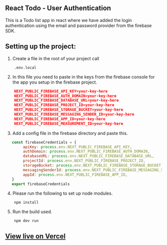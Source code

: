 ## React Todo - User Authentication

This is a Todo list app in react where we have added the login authentication using the email and password provider from the firebase SDK.

## Setting up the project:

1.  Create a file in the root of your project call
```
    .env.local
```
2. In this file you need to paste in  the keys from the firebase console for the app you setup in the firebase project.
```json
    NEXT_PUBLIC_FIREBASE_API_KEY=your-key-here
    NEXT_PUBLIC_FIREBASE_AUTH_DOMAIN=your-key-here
    NEXT_PUBLIC_FIREBASE_DATABASE_URL=your-key-here
    NEXT_PUBLIC_FIREBASE_PROJECT_ID=your-key-here
    NEXT_PUBLIC_FIREBASE_STORAGE_BUCKET=your-key-here
    NEXT_PUBLIC_FIREBASE_MESSAGING_SENDER_ID=your-key-here
    NEXT_PUBLIC_FIREBASE_APP_ID=your-key-here
    NEXT_PUBLIC_FIREBASE_MEASUREMENT_ID=your-key-here
``` 
3. Add a config file in the firebase directory and paste this.
```javascript
   const firebaseCredentials = {
        apiKey: process.env.NEXT_PUBLIC_FIREBASE_API_KEY,
        authDomain: process.env.NEXT_PUBLIC_FIREBASE_AUTH_DOMAIN,
        databaseURL: process.env.NEXT_PUBLIC_FIREBASE_DATABASE_URL,
        projectId: process.env.NEXT_PUBLIC_FIREBASE_PROJECT_ID,
        storageBucket: process.env.NEXT_PUBLIC_FIREBASE_STORAGE_BUCKET,
        messagingSenderId: process.env.NEXT_PUBLIC_FIREBASE_MESSAGING_SENDER_ID,
        appId: process.env.NEXT_PUBLIC_FIREBASE_APP_ID,
   }
   export firebaseCredentials
```
4. Please run the following to set up node modules.
```
    npm install
```
5. Run the build used.
```
    npm dev run
```

## [View live on Vercel](https://todoreact-a3-4c7x74p1l-jagriti13khanna.vercel.app/)